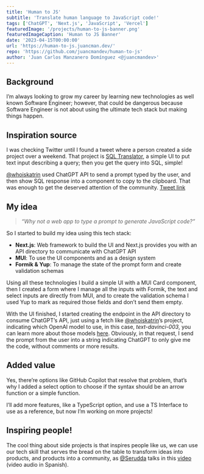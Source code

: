 ```yaml
---
title: 'Human to JS'
subtitle: 'Translate human language to JavaScript code!'
tags: ['ChatGPT', 'Next.js', 'JavaScript', 'Vercel']
featuredImage: '/projects/human-to-js-banner.png'
featuredImageCaption: 'Human to JS Banner'
date: '2023-04-15T00:00:00'
url: 'https://human-to-js.juancman.dev/'
repo: 'https://github.com/juancmandev/human-to-js'
author: 'Juan Carlos Manzanero Domínguez <@juancmandev>'
---
```


## Background

I’m always looking to grow my career by learning new technologies as well known Software Engineer; however, that could be dangerous because Software Engineer is not about using the ultimate tech stack but making things happen.

## Inspiration source

I was checking Twitter until I found a tweet where a person created a side project over a weekend. That project is [SQL Translator](https://www.sqltranslate.app/), a simple UI to put text input describing a query; then you get the query into SQL, simple!

[@whoiskatrin](https://twitter.com/whoiskatrin?ref_src=twsrc%5Etfw%7Ctwcamp%5Etweetembed%7Ctwterm%5E1634973237829599233%7Ctwgr%5Eb49b9d28e6ea7383ef16ea3c8c6040656ff0c944%7Ctwcon%5Es1_&ref_url=https%3A%2F%2Fpublish.twitter.com%2F%3Fquery%3Dhttps3A2F2Ftwitter.com2Fwhoiskatrin2Fstatus2F1634973237829599233widget%3DTweet) used ChatGPT API to send a prompt typed by the user, and then show SQL response into a component to copy to the clipboard. That was enough to get the deserved attention of the community. [Tweet link](https://twitter.com/whoiskatrin/status/1634973237829599233)

## My idea

> _“Why not a web app to type a prompt to generate JavaScript code?”_

So I started to build my idea using this tech stack:

- **Next.js**: Web framework to build the UI and Next.js provides you with an API directory to communicate with ChatGPT API
- **MUI**: To use the UI components and as a design system
- **Formik & Yup**: To manage the state of the prompt form and create validation schemas

Using all these technologies I build a simple UI with a MUI Card component, then I created a form where I manage all the inputs with Formik, the text and select inputs are directly from MUI, and to create the validation schema I used Yup to mark as required those fields and don’t send them empty.

With the UI finished, I started creating the endpoint in the API directory to consume ChatGPT’s API, just using a fetch like [@whoiskatrin](https://twitter.com/whoiskatrin?ref_src=twsrc%5Etfw%7Ctwcamp%5Etweetembed%7Ctwterm%5E1634973237829599233%7Ctwgr%5Eb49b9d28e6ea7383ef16ea3c8c6040656ff0c944%7Ctwcon%5Es1_&ref_url=https%3A%2F%2Fpublish.twitter.com%2F%3Fquery%3Dhttps3A2F2Ftwitter.com2Fwhoiskatrin2Fstatus2F1634973237829599233widget%3DTweet)’s project, indicating which OpenAI model to use, in this case, *text-davinci-003*, you can learn more about those models [here](https://platform.openai.com/docs/api-reference/models/list). Obviously, in that request, I send the prompt from the user into a string indicating ChatGPT to only give me the code, without comments or more results.

## Added value

Yes, there’re options like GitHub Copilot that resolve that problem, that’s why I added a select option to choose if the syntax should be an arrow function or a simple function.

I’ll add more features, like a TypeScript option, and use a TS Interface to use as a reference, but now I’m working on more projects!

## Inspiring people!

The cool thing about side projects is that inspires people like us, we can use our tech skill that serves the bread on the table to transform ideas into products, and products into a community, as [@Serudda](https://twitter.com/serudda) talks in this [video](https://www.youtube.com/watch?v=LXgPNdw8avI&t) (video audio in Spanish).
